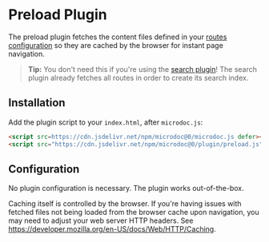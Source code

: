 # Preload Plugin

The preload plugin fetches the content files defined in your [routes configuration](configuration.md#routes) so they are cached by the browser for instant page navigation.

> **Tip:** You don't need this if you're using the [search plugin](plugins/search.md)! The search plugin already fetches all routes in order to create its search index.

## Installation

Add the plugin script to your `index.html`, after `microdoc.js`:

```html
<script src=https://cdn.jsdelivr.net/npm/microdoc@0/microdoc.js defer></script>
<script src="https://cdn.jsdelivr.net/npm/microdoc@0/plugin/preload.js" defer></script>
```

## Configuration

No plugin configuration is necessary. The plugin works out-of-the-box.

Caching itself is controlled by the browser. If you're having issues with fetched files not being loaded from the browser cache upon navigation, you may need to adjust your web server HTTP headers. See <https://developer.mozilla.org/en-US/docs/Web/HTTP/Caching>.
